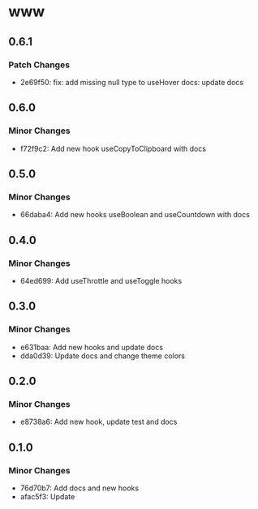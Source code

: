 # www

## 0.6.1

### Patch Changes

- 2e69f50: fix: add missing null type to useHover
  docs: update docs

## 0.6.0

### Minor Changes

- f72f9c2: Add new hook useCopyToClipboard with docs

## 0.5.0

### Minor Changes

- 66daba4: Add new hooks useBoolean and useCountdown with docs

## 0.4.0

### Minor Changes

- 64ed699: Add useThrottle and useToggle hooks

## 0.3.0

### Minor Changes

- e631baa: Add new hooks and update docs
- dda0d39: Update docs and change theme colors

## 0.2.0

### Minor Changes

- e8738a6: Add new hook, update test and docs

## 0.1.0

### Minor Changes

- 76d70b7: Add docs and new hooks
- afac5f3: Update

